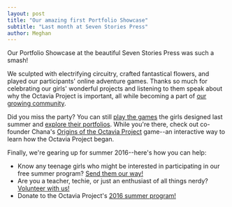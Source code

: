 ```yaml
---
layout: post
title: "Our amazing first Portfolio Showcase"
subtitle: "Last month at Seven Stories Press"
author: Meghan
---
```

Our Portfolio Showcase at the beautiful Seven Stories Press was such a smash! 

We sculpted with electrifying circuitry, crafted fantastical flowers, and played our participants' online adventure games. 
Thanks so much for celebrating our girls' wonderful projects and listening to them speak about why the Octavia Project is 
important, all while becoming a part of [our growing community](https://www.facebook.com/media/set/?set=a.811142809011869.1073741838.681890758603742&type=3&pnref=story). 

Did you miss the party? You can still [play the games](http://octaviaproject.org/portfolios/games) the girls designed last 
summer and [explore their portfolios](http://octaviaproject.org/portfolios/). While you're there, check out co-founder 
Chana's [Origins of the Octavia Project](http://octaviaproject.org/portfolios/Origins.html) game--an interactive way to 
learn how the Octavia Project began. 

Finally, we're gearing up for summer 2016--here's how you can help:<br>
* Know any teenage girls who might be interested in participating in our free summer program? [Send them our way!](http://octaviaproject.org/join.html) <br>
* Are you a teacher, techie, or just an enthusiast of all things nerdy? [Volunteer with us!](https://docs.google.com/forms/d/1YuoOK8AntCFPBL1Ghj1BrSBfvv9KFTTcRZOfq-Rk9RQ/viewform?c=0&w=1) <br>
* Donate to the Octavia Project's [2016 summer program!](http://octaviaproject.org/support.html) <br>
